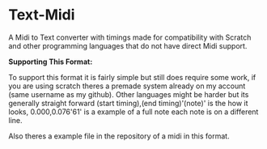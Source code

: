 # Text-Midi
A Midi to Text converter with timings made for compatibility with Scratch and other programming languages that do not have direct Midi support.

**Supporting This Format:**

To support this format it is fairly simple but still does require some work, if you are using scratch theres a premade system already on my account (same username as my github). Other languages might be harder but its generally straight forward (start timing),(end timing)'(note)' is the how it looks, 0.000,0.076'61' is a example of a full note each note is on a different line.

Also theres a example file in the repository of a midi in this format.
